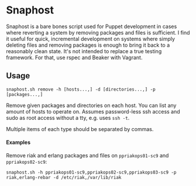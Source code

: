 # Snaphost

Snaphost is a bare bones script used for Puppet development in cases where reverting a system by removing packages and files is sufficient. I find it useful for quick, incremental development on systems where simply deleting files and removing packages is enough to bring it back to a reasonably clean state. It's not intended to replace a true testing framework. For that, use rspec and Beaker with Vagrant.

## Usage

    snaphost.sh remove -h [hosts...,] -d [directories...,] -p [packages...,]

Remove given packages and directories on each host. You can list any amount of hosts to operate on. Assumes password-less ssh access and sudo as root access without a tty, e.g. uses `ssh -t`.

Multiple items of each type should be separated by commas.

#### Examples

Remove riak and erlang packages and files on `ppriakops01-sc9` and `ppriakops02-sc9`:

    snaphost.sh -h ppriakops01-sc9,ppriakops02-sc9,ppriakops03-sc9 -p riak,erlang-rebar -d /etc/riak,/var/lib/riak
